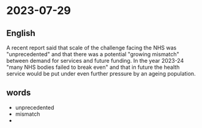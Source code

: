 # 2023-07-29

## English
A recent report said that scale of the
challenge facing the NHS was
"unprecedented" and that there was a
potential "growing mismatch" between
demand for services and future funding.
In the year 2023-24 "many NHS bodies failed
to break even" and that in future the
health service would be put under even
further pressure by an ageing population.

## words
* unprecedented
* mismatch
* 
